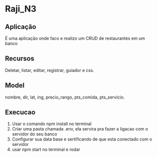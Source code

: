 # Raji_N3
 
 ## Aplicação  
 
 É uma aplicação  onde faco e realizo um CRUD de restaurantes em um banco 

 ## Recursos 
 
 Deletar, listar, editar, registrar, guiador e css.
 
 ## Model
 
 nombre,  dir,  lat,  ing,  precio_rango,  pts_comida,  pts_servicio.
 
 
 ## Execucao 
 
 1. Usar o comando npm install no terminal
 2. Criar uma pasta chamada .env, ela servira pra fazer a ligacao com o servidor do seu banco 
 3. Configurar sua data base e sertificando de que esta conectado com o servidor 
 4. usar npm start no terminal e rodar 
 
  
  
 
 
